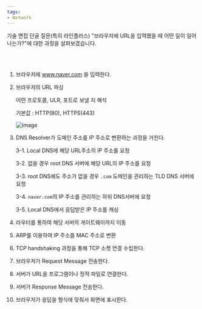 ```yaml
---
tags:
- Network
---
```






 기술 면접 단골 질문(특히 라인플러스) "브라우저에 URL을 입력했을 때 어떤 일이 일어나는가?"에 대한 과정을 살펴보겠습니다.

<br/><br/>

1. 브라우저에 www.naver.com 을 입력한다.

2. 브라우저의 URL 파싱

   어떤 프로토콜, ULR, 포트로 보낼 지 해석

   기본값 : HTTP(80), HTTPS(443)

   ![image](https://user-images.githubusercontent.com/33229855/97395920-5bd56f80-1929-11eb-8aa3-06473f7b4516.png)

3. DNS Resolver가 도메인 주소를 IP 주소로 변환하는 과정을 거친다.

   3-1. Local DNS에 해당 URL주소의 IP 주소를 요청

   3-2. 없을 경우 root DNS 서버에 해당 URL의 IP 주소를 요청

   3-3. root DNS에도 주소가 없을 경우 `.com` 도메인을 관리하는 TLD DNS 서버에 요청

   3-4. `naver.com`의 IP 주소를 관리하는 하위 DNS서버에 요청

   3-5. Local DNS에서 응답받은 IP 주소를 캐싱

4. 라우터를 통하여 해당 서버의 게이트웨이까지 이동

5. ARP를 이용하여 IP 주소를 MAC 주소로 변환

6. TCP handshaking 과정을 통해 TCP 소켓 연결 수립한다.

7. 브라우저가 Request Message 전송한다.

8. 서버가 URL을 프로그램이나 정적 파일로 연결한다.

9. 서버가 Response Message 전송한다.

10. 브라우저가 응답을 형식에 맞춰서 화면에 표시한다.

<br/><br/>